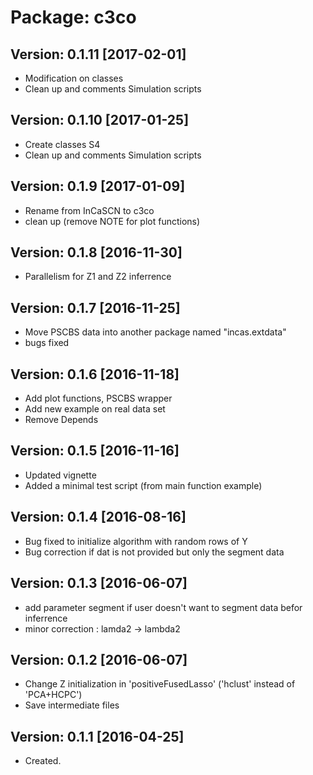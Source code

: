 # Package: c3co

## Version: 0.1.11 [2017-02-01]
* Modification on classes
* Clean up and comments Simulation scripts

## Version: 0.1.10 [2017-01-25]
* Create classes S4
* Clean up and comments Simulation scripts

## Version: 0.1.9 [2017-01-09]
* Rename from InCaSCN to c3co
* clean up (remove NOTE for plot functions)

## Version: 0.1.8 [2016-11-30]
* Parallelism for Z1 and Z2 inferrence

## Version: 0.1.7 [2016-11-25]
* Move PSCBS data into another package named "incas.extdata"
* bugs fixed

## Version: 0.1.6 [2016-11-18]
* Add plot functions, PSCBS wrapper
* Add new example on real data set 
* Remove Depends

## Version: 0.1.5 [2016-11-16]
* Updated vignette
* Added a minimal test script (from main function example)

## Version: 0.1.4 [2016-08-16]
* Bug fixed to initialize algorithm with random rows of Y
* Bug correction if dat is not provided but only the segment data 

## Version: 0.1.3 [2016-06-07]
* add parameter segment if user doesn't want to segment data befor inferrence
* minor correction : lamda2 -> lambda2

## Version: 0.1.2 [2016-06-07]
* Change Z initialization in 'positiveFusedLasso' ('hclust' instead of 'PCA+HCPC')
* Save intermediate files

## Version: 0.1.1 [2016-04-25]
* Created.
